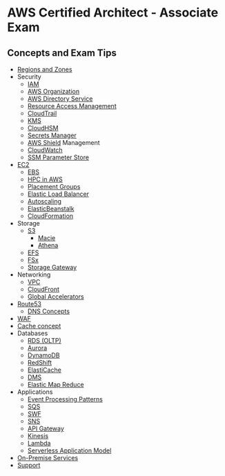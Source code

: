# AWS Certified Architect - Associate Exam

## Concepts and Exam Tips
* [Regions and Zones](regions/readme.md)
* Security
  * [IAM](iam/readme.md)
  * [AWS Organization](aws-organization/readme.md) 
  * [AWS Directory Service](./directory-service/readme.md)
  * [Resource Access Management](./ram/readme.md)
  * [CloudTrail](./cloudtrail/readme.md)
  * [KMS](./kms/readme.md)
  * [CloudHSM](./cloud-hsm/readme.md)
  * [Secrets Manager](./secret-manager/readme.md)
  * [AWS Shield](./aws-shield/readme.md)
Management
  * [CloudWatch](./cloudwatch/readme.md)
  * [SSM Parameter Store](./ssm-param/readme.md)
* [EC2](ec2/readme.md)
  * [EBS](./ebs/readme.md)
  * [HPC in AWS](./hpc-in-aws/readme.md)
  * [Placement Groups](./placement-group/readme.md)
  * [Elastic Load Balancer](./elb/readme.md)
  * [Autoscaling](./autoscaling/readme.md)
  * [ElasticBeanstalk](./elasticbeanstalk/readme.md)
  * [CloudFormation](./cloudformation/readme.md)
* Storage
  * [S3](s3/readme.md)
    * [Macie](./aws-macie/readme.md)
    * [Athena](./aws-athena/readme.md)
  * [EFS](efs/readme.md)
  * [FSx](fsx/readme.md)
  * [Storage Gateway](storage-gateway/readme.md)
* Networking
  * [VPC](./vpc/readme.md)
  * [CloudFront](cloud-front/readme.md)
  * [Global Accelerators](./global-accelerators/readme.md)
* [Route53](./route53/readme.md)
  * [DNS Concepts](./dns/readme.md)
* [WAF](./waf/readme.md)
* [Cache concept](./caching/readme.md)
* Databases
  * [RDS (OLTP)](./rds/readme.md)
  * [Aurora](./aurora/readme.md)
  * [DynamoDB](./dynamodb/readme.md)
  * [RedShift](./redshift/readme.md)
  * [ElastiCache](./elasticache/readme.md) 
  * [DMS](./dms/readme.md)
  * [Elastic Map Reduce](./emr/readme.md)
* Applications
  * [Event Processing Patterns](./event-patterns/readme.md)
  * [SQS](./sqs/readme.md)
  * [SWF](./swf/readme.md)
  * [SNS](./sns/readme.md)
  * [API Gateway](./api-gateway/readme.md)
  * [Kinesis](./kinesis/readme.md)
  * [Lambda](./lambda/readme.md)
  * [Serverless Application Model](./sam/readme.md)
* [On-Premise Services](./on-prem/readme.md)
* [Support](./support/readme.md)
  